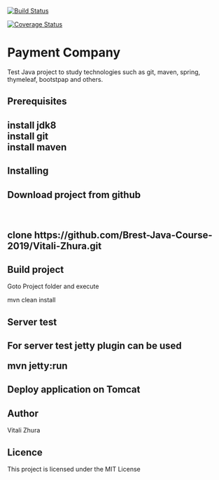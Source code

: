 [![Build Status](https://travis-ci.org/Brest-Java-Course-2019/Vitali-Zhura.svg?branch=master)](https://travis-ci.org/Brest-Java-Course-2019/Vitali-Zhura)

[![Coverage Status](https://coveralls.io/repos/github/Brest-Java-Course-2019/Vitali-Zhura/badge.svg?branch=master)](https://coveralls.io/github/Brest-Java-Course-2019/Vitali-Zhura?branch=master)

<h1>Payment Company</h1>

<p>Test Java project to study technologies such as git, maven, spring, thymeleaf, bootstpap and others.</p>

<h2>Prerequisites<h2>

<p>install jdk8<br />
   install git</br>
   install maven</p>

 <h2>Installing<h2>
 <p>Download project from github</p></br>
 <p>clone https://github.com/Brest-Java-Course-2019/Vitali-Zhura.git</br>

 <h2>Build project</h2>
 <p>Goto Project folder and execute</p>
 <p>mvn clean install</p>

 <h2>Server test<h2>
 <p>For server test jetty plugin can be used</p>
 <p>mvn jetty:run</p>

 <h2>Deploy application on Tomcat<h2>

 <h2>Author</h2>
 <p>Vitali Zhura</p>

 <h2>Licence</h2>
 <p>This project is licensed under the MIT License</p>




